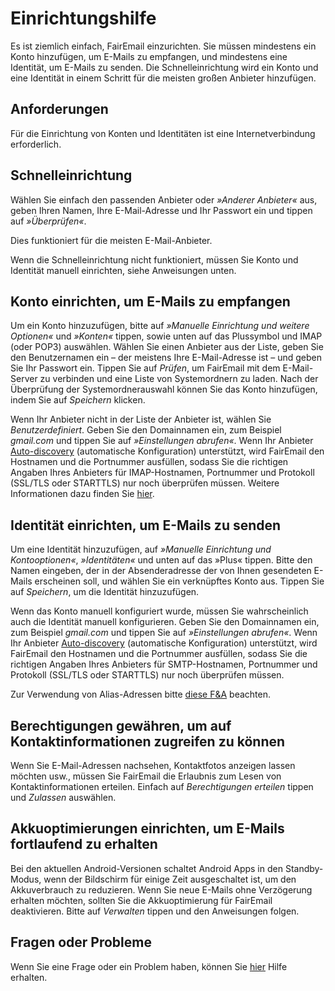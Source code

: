 # Einrichtungshilfe

Es ist ziemlich einfach, FairEmail einzurichten. Sie müssen mindestens ein Konto hinzufügen, um E-Mails zu empfangen, und mindestens eine Identität, um E-Mails zu senden. Die Schnelleinrichtung wird ein Konto und eine Identität in einem Schritt für die meisten großen Anbieter hinzufügen.

## Anforderungen

Für die Einrichtung von Konten und Identitäten ist eine Internetverbindung erforderlich.

## Schnelleinrichtung

Wählen Sie einfach den passenden Anbieter oder *»Anderer Anbieter«* aus, geben Ihren Namen, Ihre E-Mail-Adresse und Ihr Passwort ein und tippen auf *»Überprüfen«*.

Dies funktioniert für die meisten E-Mail-Anbieter.

Wenn die Schnelleinrichtung nicht funktioniert, müssen Sie Konto und Identität manuell einrichten, siehe Anweisungen unten.

## Konto einrichten, um E-Mails zu empfangen

Um ein Konto hinzuzufügen, bitte auf *»Manuelle Einrichtung und weitere Optionen«* und *»Konten«* tippen, sowie unten auf das Plussymbol und IMAP (oder POP3) auswählen. Wählen Sie einen Anbieter aus der Liste, geben Sie den Benutzernamen ein – der meistens Ihre E-Mail-Adresse ist – und geben Sie Ihr Passwort ein. Tippen Sie auf *Prüfen*, um FairEmail mit dem E-Mail-Server zu verbinden und eine Liste von Systemordnern zu laden. Nach der Überprüfung der Systemordnerauswahl können Sie das Konto hinzufügen, indem Sie auf *Speichern* klicken.

Wenn Ihr Anbieter nicht in der Liste der Anbieter ist, wählen Sie *Benutzerdefiniert*. Geben Sie den Domainnamen ein, zum Beispiel *gmail.com* und tippen Sie auf *»Einstellungen abrufen«*. Wenn Ihr Anbieter [Auto-discovery](https://tools.ietf.org/html/rfc6186) (automatische Konfiguration) unterstützt, wird FairEmail den Hostnamen und die Portnummer ausfüllen, sodass Sie die richtigen Angaben Ihres Anbieters für IMAP-Hostnamen, Portnummer und Protokoll (SSL/TLS oder STARTTLS) nur noch überprüfen müssen. Weitere Informationen dazu finden Sie [hier](https://github.com/M66B/FairEmail/blob/master/FAQ.md#authorizing-accounts).

## Identität einrichten, um E-Mails zu senden

Um eine Identität hinzuzufügen, auf *»Manuelle Einrichtung und Kontooptionen«*, *»Identitäten«* und unten auf das »Plus« tippen. Bitte den Namen eingeben, der in der Absenderadresse der von Ihnen gesendeten E-Mails erscheinen soll, und wählen Sie ein verknüpftes Konto aus. Tippen Sie auf *Speichern*, um die Identität hinzuzufügen.

Wenn das Konto manuell konfiguriert wurde, müssen Sie wahrscheinlich auch die Identität manuell konfigurieren. Geben Sie den Domainnamen ein, zum Beispiel *gmail.com* und tippen Sie auf *»Einstellungen abrufen«*. Wenn Ihr Anbieter [Auto-discovery](https://tools.ietf.org/html/rfc6186) (automatische Konfiguration) unterstützt, wird FairEmail den Hostnamen und die Portnummer ausfüllen, sodass Sie die richtigen Angaben Ihres Anbieters für SMTP-Hostnamen, Portnummer und Protokoll (SSL/TLS oder STARTTLS) nur noch überprüfen müssen.

Zur Verwendung von Alias-Adressen bitte [diese F&A](https://github.com/M66B/FairEmail/blob/master/FAQ.md#FAQ9) beachten.

## Berechtigungen gewähren, um auf Kontaktinformationen zugreifen zu können

Wenn Sie E-Mail-Adressen nachsehen, Kontaktfotos anzeigen lassen möchten usw., müssen Sie FairEmail die Erlaubnis zum Lesen von Kontaktinformationen erteilen. Einfach auf *Berechtigungen erteilen* tippen und *Zulassen* auswählen.

## Akkuoptimierungen einrichten, um E-Mails fortlaufend zu erhalten

Bei den aktuellen Android-Versionen schaltet Android Apps in den Standby-Modus, wenn der Bildschirm für einige Zeit ausgeschaltet ist, um den Akkuverbrauch zu reduzieren. Wenn Sie neue E-Mails ohne Verzögerung erhalten möchten, sollten Sie die Akkuoptimierung für FairEmail deaktivieren. Bitte auf *Verwalten* tippen und den Anweisungen folgen.

## Fragen oder Probleme

Wenn Sie eine Frage oder ein Problem haben, können Sie [hier](https://github.com/M66B/FairEmail/blob/master/FAQ.md) Hilfe erhalten.